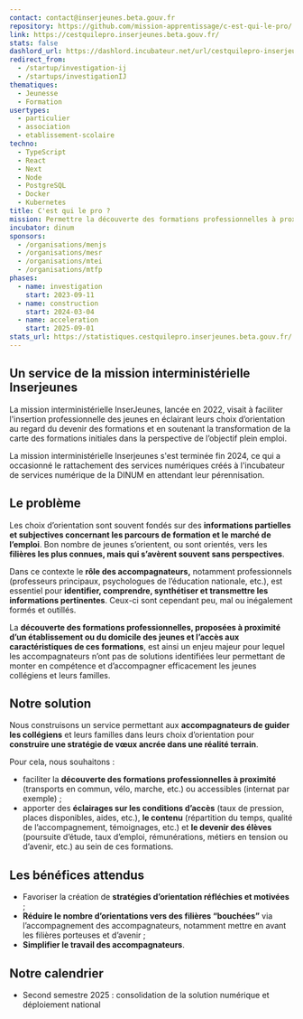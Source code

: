 ```yaml
---
contact: contact@inserjeunes.beta.gouv.fr
repository: https://github.com/mission-apprentissage/c-est-qui-le-pro/
link: https://cestquilepro.inserjeunes.beta.gouv.fr/
stats: false
dashlord_url: https://dashlord.incubateur.net/url/cestquilepro-inserjeunes-beta-gouv-fr/
redirect_from:
  - /startup/investigation-ij
  - /startups/investigationIJ
thematiques:
  - Jeunesse
  - Formation
usertypes:
  - particulier
  - association
  - etablissement-scolaire
techno:
  - TypeScript
  - React
  - Next
  - Node
  - PostgreSQL
  - Docker
  - Kubernetes
title: C'est qui le pro ?
mission: Permettre la découverte des formations professionnelles à proximité d’un établissement ou du domicile d’un collégien
incubator: dinum
sponsors:
  - /organisations/menjs
  - /organisations/mesr
  - /organisations/mtei
  - /organisations/mtfp
phases:
  - name: investigation
    start: 2023-09-11
  - name: construction
    start: 2024-03-04
  - name: acceleration
    start: 2025-09-01
stats_url: https://statistiques.cestquilepro.inserjeunes.beta.gouv.fr/
---
```

## Un service de la mission interministérielle Inserjeunes

La mission interministérielle InserJeunes, lancée en 2022, visait à faciliter l'insertion professionnelle des jeunes en éclairant leurs choix d’orientation au regard du devenir des formations et en soutenant la transformation de la carte des formations initiales dans la perspective de l’objectif plein emploi. 

La mission interministérielle Inserjeunes s'est terminée fin 2024, ce qui a occasionné le rattachement des services numériques créés à l'incubateur de services numérique de la DINUM en attendant leur pérennisation.  

## Le problème

Les choix d’orientation sont souvent fondés sur des **informations partielles et subjectives concernant les parcours de formation et le marché de l’emploi**. Bon nombre de jeunes s’orientent, ou sont orientés, vers les **filières les plus connues, mais qui s’avèrent souvent sans perspectives**.

Dans ce contexte le **rôle des accompagnateurs,** notamment professionnels (professeurs principaux, psychologues de l’éducation nationale, etc.), est essentiel pour **identifier, comprendre, synthétiser et transmettre les informations pertinentes**. Ceux-ci sont cependant peu, mal ou inégalement formés et outillés. 

La **découverte des formations professionnelles, proposées à proximité d’un établissement ou du domicile des jeunes et l’accès aux caractéristiques de ces formations**, est ainsi un enjeu majeur pour lequel les accompagnateurs n’ont pas de solutions identifiées leur permettant de monter en compétence et d’accompagner efficacement les jeunes collégiens et leurs familles.

## Notre solution

Nous construisons un service permettant aux **accompagnateurs de guider les collégiens** et leurs familles dans leurs choix d’orientation pour **construire une stratégie de vœux ancrée dans une réalité terrain**.

Pour cela, nous souhaitons :

- faciliter la **découverte des formations professionnelles à proximité** (transports en commun, vélo, marche, etc.) ou accessibles (internat par exemple) ;
- apporter des **éclairages sur les conditions d’accès** (taux de pression, places disponibles, aides, etc.), **le contenu** (répartition du temps, qualité de l’accompagnement, témoignages, etc.) et **le devenir des élèves** (poursuite d’étude, taux d’emploi, rémunérations, métiers en tension ou d’avenir, etc.) au sein de ces formations.

## Les bénéfices attendus

- Favoriser la création de **stratégies d’orientation réfléchies et motivées** ;
- **Réduire le nombre d’orientations vers des filières “bouchées”** via l’accompagnement des accompagnateurs, notamment mettre en avant les filières porteuses et d’avenir ;
- **Simplifier le travail des accompagnateurs**.

## Notre calendrier

- Second semestre 2025 : consolidation de la solution numérique et déploiement national